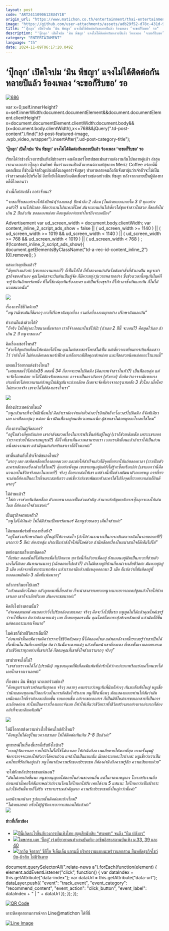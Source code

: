 ```yaml
---
layout: post
code: "ART24110906128U4Y1B"
origin_url: "https://www.matichon.co.th/entertainment/thai-entertainment/news_4890041"
image: "https://github.com/user-attachments/assets/adb29f52-d78c-431d-9f9b-6c8e550a31ea"
title: "‘ปุ๊กลุก’ เปิดใจปม ‘มิน พีชญา’ แจงไม่ได้ติดต่อกันหลายปีแล้ว ร้องเพลง ‘จะขอก็รีบขอ’ รอ"
description: "'ปุ๊กลุก' เปิดใจปม 'มิน พีชญา' แจงไม่ได้ติดต่อกันหลายปีแล้ว ร้องเพลง ‘จะขอก็รีบขอ’ รอ"
category: "ENTERTAINMENT"
language: "th"
date: 2024-11-09T06:17:20.049Z
---
```


# ‘ปุ๊กลุก’ เปิดใจปม ‘มิน พีชญา’ แจงไม่ได้ติดต่อกันหลายปีแล้ว ร้องเพลง ‘จะขอก็รีบขอ’ รอ

[![](https://www.matichon.co.th/wp-content/uploads/2024/11/686.jpg "686")](https://www.matichon.co.th/wp-content/uploads/2024/11/686.jpg)

var x=0;self.innerHeight?x=self.innerWidth:document.documentElement&&document.documentElement.clientHeight?x=document.documentElement.clientWidth:document.body&&(x=document.body.clientWidth),x<=768&&jQuery(".td-post-content").find(".td-post-featured-image, .wpb\_video\_wrapper").insertAfter(".ud-post-category-title");

**‘ปุ๊กลุก’ เปิดใจปม ‘มิน พีชญา’ แจงไม่ได้ติดต่อกันหลายปีแล้ว ร้องเพลง ‘จะขอก็รีบขอ’ รอ**

เรียกได้ว่าช่วงนี้วงการบันเทิงมีข่าวดารา คนดังเซอร์ไพรส์ขอแฟนสาวแต่งงานกันไปหลายคู่แล้ว ล่าสุด เจอนางเอกสาวปุ๊กลุก ฝนทิพย์ ที่มาร่วมงานเปิดตัวแบรนด์กาแฟสุขภาพ Meriz Coffee อร่อยดีมีแคลเซียม ที่ช่วงนี้เจ้าตัวดูเปล่งปลั่งแลดูออร่าจับสุดๆ ทำเอาหลายคนถึงกับจับตาลุ้นว่าเจ้าตัวจะได้เป็นเจ้าสาวคนต่อไปหรือไม่ อีกทั้งยังได้เผยถึงอดีตเพื่อนร่วมช่องอย่างมิน พีชญา หลังจากกลายเป็นผู้ต้องหาคดีดิไอคอนว่า

ช่วงนี้ก็เปล่งปลั่ง ออร่าจับนะ?

_“จะขอก็รีบขออย่ารอให้ถึงปีหน้า(ร้องเพลง) ปีหน้าอีก 2 เดือน (ไมค์เคยบอกภายใน 3 ปี ทุกอย่างลงตัว?) นานไปป่ะเธอ ก็คิดว่านานไปนะคะพี่ไมค์ มันจะนานเกินไปเดี๋ยวใส่ชุดเจ้าสาวไม่สวย ก็ขอสักไม่เกิน 2 ปีแล้วกัน ขอลดลงหน่อย คือหนูต้องจ่ายเท่าไหร่ถึงจะลดปีลง“_

Advertisement var ud\_screen\_width = document.body.clientWidth; var content\_inline\_2\_script\_ads\_show = false || ( ud\_screen\_width >= 1140 ) || ( ud\_screen\_width >= 1019 && ud\_screen\_width < 1140 ) || ( ud\_screen\_width >= 768 && ud\_screen\_width < 1019 ) || ( ud\_screen\_width < 768 ) ; if(!content\_inline\_2\_script\_ads\_show){ document.getElementsByClassName("td-a-rec-id-content\_inline\_2")\[0\].remove(); }

แสดงว่าคุยกันแล้ว?  
_”มีคุยบ้างแล้วค่ะ (เขาบอกงานเยอะ?) ก็เป็นไปได้ ก็ทั้งสองคนกำลังเริ่มต้นทำสิ่งที่ตัวเองฝัน หนูจะทำธุรกิจของตัวเอง คุณไมค์เขาจะเริ่มต้นเป็นผู้จัด ก็มีความยุ่งวุ่นวายหลายอย่าง ซึ่งช่วงเวลานี้หนูกับไมค์ก็จะรู้จักกันอีกพาร์ตหนึ่ง ที่ไม่ใช้แค่คุยกันเรื่องละคร แต่เป็นเรื่องธุรกิจ ก็ให้เวลาซึ่งกันและกัน ก็ไม่ได้นานขนาดนั้น“_

![](https://www.matichon.co.th/wp-content/uploads/2024/11/139748_0.jpg)

เรื่องการใช้ชีวิตด้วย?  
_”หนูว่ามีเขามันก็ดีมากๆ เราก็ปรึกษากันทุกเรื่อง รวมถึงเรื่องงานทุกอย่าง ปรึกษากันและกัน“_

ทำงานก็แต่งด้วยได้?  
_”ก็จริง ไม่ได้ยุ่งอะไรขนาดนั้นหรอก เราก็จ้างออแกไนซ์ไปป่ะ (ถ้าเลย 2 ปีนี้ จะงอน?) คือพูดไว้เลย ถ้าเกิน 2 ปี หนูจะขอเอง”_

คิดเรื่องเซอร์ไพรส์?  
_“ช่วยไปคุยกับเพื่อนให้หน่อยได้ไหม คุณไมค์เขาเซอร์ไพรส์ไม่เป็น แต่เดี๋ยวจะเตรียมการกับเพื่อนสาวไว้ ว่ายังไงดี ไม่ต้องเลิศเลอเพอร์เฟ็กต์ แต่ก็อยากมีฟีลคุกเข่าหน่อย และก็ขอสวยนิดหน่อยอะไรแบบนี้”_

แพลนไว้อยากแต่งช่วงไหน?  
_“เคยแพลนไว้ไม่เกิน35 ตอนนี้ 34 ก็อาจจะเรตไปนิดนึง (คิดภาพเจ้าสาวในหัว?) เป็นฟีลอบอุ่น แต่จะจัดไกลหน่อย จะได้ไม่ต้องรับแขกเยอะ อาจจะเป็นดาวอังคาร (หัวเราะ) คือคิดว่าอาจจะมีแขกบางท่านที่เขาไม่อยากมาแต่ถ้าหนูไม่เชิญมันจะน่าเกลียด ก็เลยจะจัดที่ห่างจากกรุงเทพสัก 3 ชั่วโมง เผื่อใครไม่สะดวกจริง เขาจะได้ไม่ต้องเกรงใจเรา”_

![](https://www.matichon.co.th/wp-content/uploads/2024/11/139751_0.jpg)

ที่ต่างประเทศด้วยไหม?  
_“หนูกลัวมากที่จะไม่มีเพื่อนไป คือถ้าเราต้องจ่ายค่าตั๋วค่าอะไรอีกมันก็จะโอเวอร์ไปนิดนึง ก็จัดทีเดียวเลย เอาฟีลอบอุ่นๆ หน่อย นี่เราฝันเฟื่องอยู่คนเดียวเลยนะเนี่ย ผู้ชายเขาไม่เคยพูดอะไรเลยใช่ไหม”_

เรื่องการเป็นผู้จัดละคร?  
_“อยู่ในช่วงที่คุยกันบ่อย เขากำลังขมวดเรื่องในการพรีเซ็นต์กับผู้ใหญ่ (เราก็ช่วยเติมเต็ม เพราะเขาบอกว่าเราจะช่วยให้ละครสมบูรณ์?) ก็ดีใจที่เขาเห็นความสามารถเรา เวลาเรามีเพื่อนแล้วถ้าเราได้เป็นส่วนหนึ่งของงานเขา แล้วมีคุณค่าสำหรับเขาเราก็ดีใจมากค่ะ”_

เขาตื่นเต้นกับโปรเจ็กต์ขนาดไหน?  
_“มากๆ เลย เขาติดพล็อตเรื่องตลอดเวลา และต่อให้สำเร็จแล้วก็มีจุดที่อยากไปแก้ตลอดเวลา (เราเป็นตัวละครหลักของเรื่องด้วยใช้ไหม?) อุ๊ยอย่าเพิ่งพูด เขาขายหนูอยู่แต่ยังไม่รู้จะซื้อหรือเปล่า (เขาบอกว่านี่คือนางเอกในชีวิตจริงและในละคร?) จริงๆ ก็อยากเล่นให้เขา แต่ช่วงนี้เป็นช่วงพัฒนาตัวละครหนู การที่เราจะเล่นก็ต้องเป็นอะไรที่เหมาะสมกับเรา แต่เชื่อว่าถ้าเขาพัฒนาตัวละครได้ไปถึงจุดที่เราอยากเล่นก็ยินดีมากๆ“_

ได้อ่านแล้ว?  
_”ใช่ค่ะ เราช่วยกันคิดพล็อต ตัวละครนางเอกเป็นส่วนสำคัญ ส่วนจะสำคัญพอกับการปุ๊กลุกจะลงไปเล่นไหม ก็ต้องเอาใจช่วยเขาค่ะ“_

เป็นธุรกิจครอบครัว?  
_“หนูไม่ได้เงินค่ะ ไม่ได้มีส่วนเป็นพาร์ตเนอร์ คือหนูช่วยเฉยๆ เต็มใจช่วยค่ะ“_

ได้แพลตฟอร์มที่จะลงหรือยัง?  
_“อยู่ในช่วงปรึกษากันค่ะ ผุ้ใหญ่ก็ให้การสนใจ (ถ้าได้ร่วมงานจะเป็นการกลับมาเจอกันในรอบหลายปี?) มากกว่า 5 ปีค่ะ ต้องรอลุ้น ฝากเป็นกำลังใจให้พี่ไมค์ด้วย ถ้ามีพล็อตเรื่องไหนน่าสนใจก็ดีเอ็มไปได้“_

ขอย้อนถามเรื่องยาติดคอ?  
_”ก็แย่นะ ตอนนั้นก็ไม่กินยาเม็ดไปอีกนาน ทุกวันนี้ก็กลัวยาเม็ดอยู่ ยังหลอนอยู่มันเป็นภาวะที่ช่วยตัวเองไม่ได้เลย มันทรมานมากๆ (เฉียดตายไปแล้ว?) ถ้าไม่มีเขาอยู่ที่บ้านก็คงน่าจะเสียชีวิตค่ะ มันคาอยู่อยู่ 3 เม็ด หลังจากที่เขากระแทกท้อง แล้วเราเอามือล้วงมันหลุดออกมา 3 เม็ด ก็แปลว่าที่มันติดอยู่ที่หลอดลมมันคือ 3 เม็ดที่แน่นมากๆ“_

กลัวการกินยาไปเลย?  
_“กลัวคนเดียวไม่พอ กลัวลูกหมาที่เลี้ยงด้วย ก็จะน่าสงสารเพราะหนูจะแกะยาจากแคปซูลแล้วโรยใส่ปากเขาเลย เขาก็จะเลียทั่วเลย มันคงจะขมมากค่ะ”_

คิดยังไงบ้างตอนนั้น?  
_“อ่านคอมเมนต์ คนบอหว่าวิ่งไปรับกล้องเลยเนอะ จริงๆ คือจะวิ่งไปขึ้นรถ หนูพูดไม่ได้แล้วคุณไมค์เขารู้ว่าจะไปขึ้นรถ คิดว่าต้องตายแน่ๆ เลย ก็เลยหยุดตรงนั้น คุณไมค์ก็มากระทุ้งข้างหลังพอดี แล่วมันก็ดีขึ้น แต่ตอนกระแทกเจ็บมาก”_

ไมค์เขาก็ช่วยชีวิตเราเต็มที่?  
_“ก่อนหน้านี้เคยมีความคิดว่าเราจะใช้ชีวิตกับคนๆ นี้ได้ตลอดไหม แต่พอหลังจากนี้เราเลยรู้ว่าเขาเป็นได้ทั้งเพื่อนในวันที่เราแย่ที่สุด คิดว่าวันนั้นจะตายแน่ๆ แล้วเห็นหน้าเขาที่ตาแดง ที่เขาเห็นเราและพยายามช่วยชีวิตเราทุกอย่างที่เขาทำได้ ก็ขอบคุณที่เขาตั้งใจช่วยเรามากๆ จริงๆ”_

เขาช่วยจนได้โล่?  
_“เขาช่วยเราจนได้โล่ (ปรบมือ) หนูขอบคุณที่มีเพื่อนมีแฟนที่น่ารักไม่ว่าจะลำบากหรือแย่งแค่ไหนเขาไม่เคยไกลจากเราเลยค่ะ”_

เรื่องของ มิน พีชญา นางเอกร่วมช่อง?  
_“คือหนูทราบข่าวพร้อมกับทุกคน จริงๆ หลายๆ คนทราบว่าหนูกับพี่มินก็ห่างๆ กันมาสักพักใหญ่ หนูเชื่อว่านักแสดงทุกคนก็วิตกกังวลในการตัดสินใจรับงาน หนูก็ฟังเพื่อนๆ นักแสดงหลายท่านให้สัมว่ามันเหมือนอะไรที่เราต้องละเอียดขึ้น รอบคอบขึ้น กล้าจะขอเอกสาร ก็เป็นมิติใหม่การขอเอกสารก็เป็นการละเอียดอ่อน ทำไมเป็นดาราเรื่องเยอะจังเลย ก็ทำให้เห็นว่าชีวิตเราทั้งชีวิตสร้างมาอย่างยากลำบากก็ต้องกล้าที่จะละเอียดกับมัน”_

![](https://www.matichon.co.th/wp-content/uploads/2024/11/139750_0.jpg)

ได้มีโอกาสส่งความห่วงใยให้คนใกล้ตัวไหม?  
_“คือหนูไม่ได้อยู่ในแวดวงเขาเลย ไม่ได้ติดต่อกันเกิน 7-8 ปีแล้วค่ะ”_

อุทาหรณ์ในเรื่องนี้เราตั้งรับยังไงบ้าง?  
_“บอกผู้จัดการเลย รวยไปถ้าไม่ได้ใช้ไม่เอาเลย ให้คำนึงถึงความเสียหายให้มากที่สุด บางครั้งมุมผู้จัดการอาจจะมองให้ตัวเราได้ครบถ้วน แจ่ถ้าไม่เป็นแบบนั้น มีผลกระทบอะไรบ้างล่ะ หนูเชื่อว่าเราเป็นคนไทยที่รักกันอยู่แล้ว หนูโตมากับความรักของประชาชน ก็ต้องคำนึงถึงความรู้สึก ความเสียหายด้วย”_

จะไม่หักหลังประชาชนแน่นอน?  
_“มันไม่เคยเกิดขึ้นนะ หนูขออนุญาตไม่ตอบในส่วนของคนอื่น แต่ในเจตนาหนูเอง โอกาสรับงานคือก่อนหน้านี้เคยให้สัมภาษณ์ว่าถ้างานไหนให้โกหกไม่รับ เคยได้งาน 5 แสนนะ ให้โกหกว่าเป็นฝ้ากระแล้วใช้ครีมนี้หายก็ไม่รับ จรรยาบรรณสำคัญมาก ความรักประชาชนยิ่งใหญ่กว่านั้นค่ะ”_

_เคยมีงานหน้าตา รูปแบบนั้นติดต่อมาบ้างไหม?_  
_“ไม่เคยเลยค่ะ หรือไม่รู้ผู้จัดการอาจจะสแกนให้แล้วค่ะ”_  
![](https://www.matichon.co.th/wp-content/uploads/2024/11/139747_0.jpg)

#### ข่าวที่เกี่ยวข้อง

*   [![](https://www.matichon.co.th/wp-content/uploads/2022/03/ปกดำ15-13.jpg)ปีนี้เกิดอะไรขึ้นกับวงการบันเทิงไทย สูญเสียนับสิบ “ศรเพชร” จนถึง “บีม ปภังกร”](https://www.matichon.co.th/clips/news_3251029)
*   [![](https://www.matichon.co.th/wp-content/uploads/2021/12/งง0000010.jpg)โฆษกรบ.เผย ‘บิ๊กตู่’ เร่งเยียวยาคนทำงานบันเทิง-อาชีพอิสระสถานบันเทิง ม.33, 39 และ 40](https://www.matichon.co.th/politics/news_3108517)
*   [![](https://www.matichon.co.th/wp-content/uploads/2020/09/หน้า-13-e1599988886397.jpg)‘ภาวิต จิตรกร’ ซีอีโอ จีเอ็มเอ็ม แกรมมี่ บริหารงานแบบมะพร้าวนอกสวน ยืนหยัดธุรกิจโชว์บิซ-มิวสิก ไม่มีวันตาย](https://www.matichon.co.th/prachachuen/news_2346225)

document.querySelectorAll(".relate-news a").forEach(function(element) { element.addEventListener("click", function() { var dataIndex = this.getAttribute("data-index"); var dataUrl = this.getAttribute("data-url"); dataLayer.push({ "event": "track\_event", "event\_category": "recommend\_content", "event\_action": "click\_button", "event\_label": dataIndex + " | " + dataUrl }); }); });

[![QR Code](https://www.matichon.co.th/wp-content/uploads/2023/07/wob1371z.jpg)](https://lin.ee/ht0nDxX)

เกาะติดทุกสถานการณ์จาก Line@matichon ได้ที่นี่

[![Line Image](https://www.matichon.co.th/wp-content/uploads/2023/07/th.png)](https://lin.ee/ht0nDxX)
